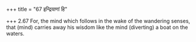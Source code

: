+++
title = "67 इन्द्रियाणां हि"

+++
2.67 For, the mind which follows in the wake of the wandering senses,
that (mind) carries away his wisdom like the mind (diverting) a boat on
the waters.
